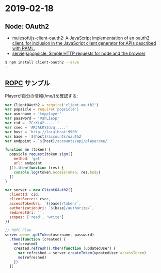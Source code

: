 # 2019-02-18

## Node: OAuth2

- [mulesoft/js-client-oauth2: A JavaScript implementation of an oauth2 client, for inclusion in the JavaScript client generator for APIs described with RAML.](https://github.com/mulesoft/js-client-oauth2)
- [serviejs/popsicle: Simple HTTP requests for node and the browser](https://github.com/serviejs/popsicle)

~~~bash
$ npm install client-oauth2 --save
.
~~~

## [ROPC](https://tools.ietf.org/html/rfc6749#section-4.3) サンプル

Playerが自分の情報(/me/)を確認する:

~~~js
var ClientOAuth2 = require('client-oauth2')
var popsicle = require('popsicle')
var username = 'tmpplayer'
var password = 'VahLie5p'
var cid = 'ZCrXi42......'
var csec = 'ARJAk0Y2dvq.....'
var host = 'http://localhost:9900'
var base = `${host}/accounts/oauth2`
var endpoint = `${host}/accounts/api/player/me/`

function me (token) {
  popsicle.request(token.sign({
    method: 'get',
    url: endpoint
  })).then(function (res) {
    console.log(token.accessToken, res.body)
  })
}

var server = new ClientOAuth2({
  clientId: cid,
  clientSecret: csec,
  accessTokenUri: `${base}/token/`,
  authorizationUri: `${base}/authorize/`,
  redirectUri: '',
  scopes: ['read', 'write']
})

// ROPC Flow
server.owner.getToken(username, password)
  .then(function (created) {
    me(created)
    created.refresh().then(function (updatedUser) {
      var refreshed = server.createToken(updatedUser.accessToken)
      me(refreshed)
    })
  })
~~~
